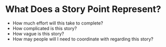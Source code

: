 # What Does a Story Point Represent?

* How much effort will this take to complete?
* How complicated is this story?
* How vague is this story?
* How may people will I need to coordinate with regarding this story?
